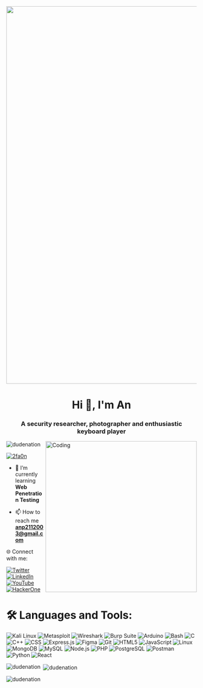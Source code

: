 <img src="https://i.pinimg.com/originals/70/58/1f/70581f993fd1a61fdf1aa3916419d18f.gif" width="1000">
<h1 align="center">Hi 👋, I'm An</h1>
<h3 align="center">A security researcher, photographer and enthusiastic keyboard player</h3>
<img align="right" alt="Coding" width="400" src="https://i.pinimg.com/originals/4d/9e/24/4d9e247c59450f3138de381fe4c0d778.gif">

<p align="left"> <img src="https://komarev.com/ghpvc/?username=dudenation&label=Profile%20views&color=0e75b6&style=flat" alt="dudenation" /> </p>

<p align="left"> <a href="https://twitter.com/2fa0n" target="blank"><img src="https://img.shields.io/twitter/follow/2fa0n?logo=twitter&style=for-the-badge" alt="2fa0n" /></a> </p>

- 🌱 I’m currently learning **Web Penetration Testing**

- 📫 How to reach me **anp2112003@gmail.com**

🌐 Connect with me:

[![Twitter](https://img.shields.io/badge/Twitter-000000?style=flat-square&logo=x&logoColor=white)](https://twitter.com/2fa0n)
[![LinkedIn](https://img.shields.io/badge/-LinkedIn-0A66C2?style=flat-square&logo=LinkedIn&logoColor=white)](https://linkedin.com/in/an-pham-tran-truong-12a78726a)
[![YouTube](https://img.shields.io/badge/-YouTube-FF0000?style=flat-square&logo=YouTube&logoColor=white)](https://www.youtube.com/@themediatory)
[![HackerOne](https://img.shields.io/badge/-HackerOne-494649?style=flat-square&logo=hackerone&logoColor=white)](https://www.hackerearth.com/@2fa0n)

# 🛠️ Languages and Tools:

![Kali Linux](https://img.shields.io/badge/-Kali_Linux-557C94?style=flat-square&logo=kali-linux&logoColor=white)
![Metasploit](https://img.shields.io/badge/-Metasploit-E34F26?style=flat-square&logo=metasploit&logoColor=white)
![Wireshark](https://img.shields.io/badge/-Wireshark-1679A7?style=flat-square&logo=wireshark&logoColor=white)
![Burp Suite](https://img.shields.io/badge/-Burp_Suite-FF6347?style=flat-square&logo=burp-suite&logoColor=white)
![Arduino](https://img.shields.io/badge/-Arduino-00979D?style=flat-square&logo=arduino&logoColor=white)
![Bash](https://img.shields.io/badge/-Bash-4EAA25?style=flat-square&logo=gnu-bash&logoColor=white)
![C](https://img.shields.io/badge/-C-A8B9CC?style=flat-square&logo=c&logoColor=white)
![C++](https://img.shields.io/badge/-C++-00599C?style=flat-square&logo=c%2B%2B&logoColor=white)
![CSS](https://img.shields.io/badge/-CSS-1572B6?style=flat-square&logo=css3&logoColor=white)
![Express.js](https://img.shields.io/badge/-Express.js-000000?style=flat-square&logo=express&logoColor=white)
![Figma](https://img.shields.io/badge/-Figma-F24E1E?style=flat-square&logo=figma&logoColor=white)
![Git](https://img.shields.io/badge/-Git-F05032?style=flat-square&logo=git&logoColor=white)
![HTML5](https://img.shields.io/badge/-HTML5-E34F26?style=flat-square&logo=html5&logoColor=white)
![JavaScript](https://img.shields.io/badge/-JavaScript-F7DF1E?style=flat-square&logo=javascript&logoColor=black)
![Linux](https://img.shields.io/badge/-Linux-FCC624?style=flat-square&logo=linux&logoColor=black)
![MongoDB](https://img.shields.io/badge/-MongoDB-47A248?style=flat-square&logo=mongodb&logoColor=white)
![MySQL](https://img.shields.io/badge/-MySQL-4479A1?style=flat-square&logo=mysql&logoColor=white)
![Node.js](https://img.shields.io/badge/-Node.js-339933?style=flat-square&logo=node.js&logoColor=white)
![PHP](https://img.shields.io/badge/-PHP-777BB4?style=flat-square&logo=php&logoColor=white)
![PostgreSQL](https://img.shields.io/badge/-PostgreSQL-336791?style=flat-square&logo=postgresql&logoColor=white)
![Postman](https://img.shields.io/badge/-Postman-FF6C37?style=flat-square&logo=postman&logoColor=white)
![Python](https://img.shields.io/badge/-Python-3776AB?style=flat-square&logo=python&logoColor=white)
![React](https://img.shields.io/badge/-React-61DAFB?style=flat-square&logo=react&logoColor=black)

<p><img align="left" src="https://github-readme-stats.vercel.app/api/top-langs?username=dudenation&show_icons=true&locale=en&layout=compact" alt="dudenation" /></p>

<p>&nbsp;<img align="center" src="https://github-readme-stats.vercel.app/api?username=dudenation&show_icons=true&locale=en" alt="dudenation" /></p>

<p><img align="center" src="https://github-readme-streak-stats.herokuapp.com/?user=dudenation&" alt="dudenation" /></p>
